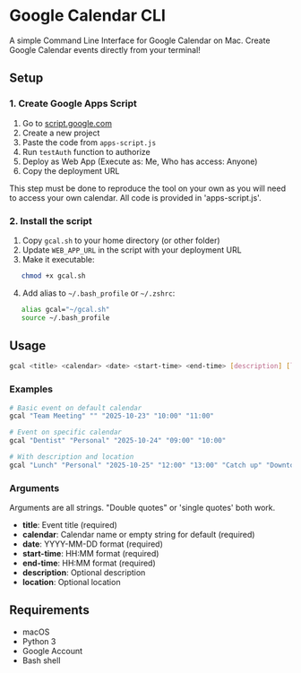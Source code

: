 # Google Calendar CLI

A simple Command Line Interface for Google Calendar on Mac. Create Google Calendar events directly from your terminal!

## Setup

### 1. Create Google Apps Script

1. Go to [script.google.com](https://script.google.com)
2. Create a new project
3. Paste the code from `apps-script.js`
4. Run `testAuth` function to authorize
5. Deploy as Web App (Execute as: Me, Who has access: Anyone)
6. Copy the deployment URL

This step must be done to reproduce the tool on your own as you will need to access your own calendar. All code is provided in 'apps-script.js'.

### 2. Install the script

1. Copy `gcal.sh` to your home directory (or other folder)
2. Update `WEB_APP_URL` in the script with your deployment URL
3. Make it executable:
```bash
   chmod +x gcal.sh
```
4. Add alias to `~/.bash_profile` or `~/.zshrc`:
```bash
   alias gcal="~/gcal.sh"
   source ~/.bash_profile
```

## Usage
```bash
gcal <title> <calendar> <date> <start-time> <end-time> [description] [location]
```

### Examples
```bash
# Basic event on default calendar
gcal "Team Meeting" "" "2025-10-23" "10:00" "11:00"

# Event on specific calendar
gcal "Dentist" "Personal" "2025-10-24" "09:00" "10:00"

# With description and location
gcal "Lunch" "Personal" "2025-10-25" "12:00" "13:00" "Catch up" "Downtown Cafe"
```

### Arguments

Arguments are all strings. "Double quotes" or 'single quotes' both work.

- **title**: Event title (required)
- **calendar**: Calendar name or empty string for default (required)
- **date**: YYYY-MM-DD format (required)
- **start-time**: HH:MM format (required)
- **end-time**: HH:MM format (required)
- **description**: Optional description
- **location**: Optional location

## Requirements

- macOS
- Python 3
- Google Account
- Bash shell
